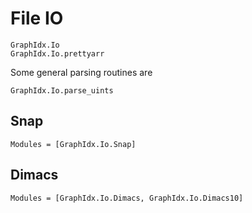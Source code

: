 File IO
=======

```@docs
GraphIdx.Io
GraphIdx.Io.prettyarr
```

Some general parsing routines are
```@docs
GraphIdx.Io.parse_uints
```


Snap
----

```@autodocs
Modules = [GraphIdx.Io.Snap]
```

Dimacs
------

```@autodocs
Modules = [GraphIdx.Io.Dimacs, GraphIdx.Io.Dimacs10]
```
